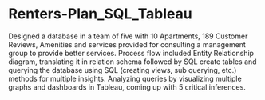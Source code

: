 # Renters-Plan_SQL_Tableau
Designed a database in a team of five with 10 Apartments, 189 Customer Reviews, Amenities and services provided for consulting a management group to provide better services. Process flow included Entity Relationship diagram, translating it in relation schema followed by SQL create tables and querying the database using SQL (creating views, sub querying, etc.) methods for multiple insights. Analyzing queries by visualizing multiple graphs and dashboards in Tableau, coming up with 5 critical inferences.
